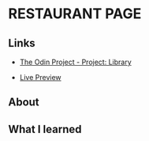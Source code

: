 # RESTAURANT PAGE

## Links
* [The Odin Project - Project: Library](https://www.theodinproject.com/lessons/node-path-restaurant-page)

* [Live Preview](https://trroev.github.io/restaurant-page/)

## About

## What I learned